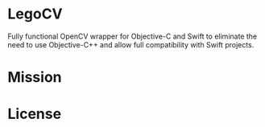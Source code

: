 # LegoCV

Fully functional OpenCV wrapper for Objective-C and Swift to eliminate the need to use Objective-C++ and allow full compatibility with Swift projects.

# Mission

# License
